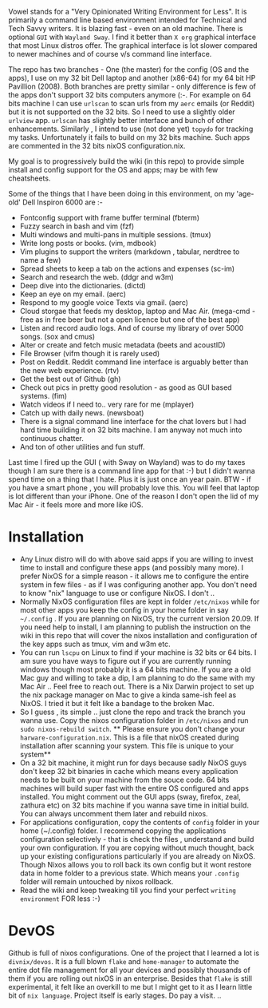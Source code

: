 Vowel stands for a "Very Opinionated Writing Environment for Less".  It is  primarily a command line based environment intended for Technical and Tech Savvy writers. It is blazing fast - even on an old machine. There is optional `GUI` with `Wayland Sway`. I find it better than `X org` graphical interface that most Linux distros offer. The graphical interface is lot slower compared to newer machines and of course v/s command line interface.

The repo has two branches - One (the master) for the config (OS and the apps), I use on my 32 bit Dell laptop and another (x86-64) for my 64 bit HP Pavillion (2008). Both branches are pretty similar - only difference is few of the apps don't support 32 bits computers anymore (:-. For example on 64 bits machine I can use `urlscan` to scan urls from my `aerc` emails (or Reddit) but it is not supported on the 32 bits. So I need to use a slightly older `urlview` app. `urlscan` has slightly better interface and bunch of other enhancements. Similarly , I intend to use (not done yet) `topydo` for tracking my tasks. Unfortunately it fails to build on my 32 bits machine. Such apps are commented in the 32 bits nixOS configuration.nix. 

My goal is to progressively build the wiki (in this repo) to provide simple install and config support for the OS and apps; may be with few cheatsheets. 

Some of the things that I have been doing in this environment, on my 'age-old' Dell Inspiron 6000 are :-

 - Fontconfig support with frame buffer terminal (fbterm)
 - Fuzzy search in bash and vim (fzf)
 - Multi windows and multi-pans in multiple sessions. (tmux)
 - Write long posts or books. (vim, mdbook)
 - Vim plugins to support the writers (markdown , tabular, nerdtree to name a few) 
 - Spread sheets to keep a tab on the actions and expenses (sc-im)
 - Search and research the web. (ddgr and w3m)
 - Deep dive into the dictionaries. (dictd)
 - Keep an eye on my email. (aerc) 
 - Respond to my google voice Texts via gmail. (aerc)
 - Cloud storgae that feeds my desktop, laptop and Mac Air. (mega-cmd - free as in free beer but not a open licence but one of the best app)
 - Listen and record audio logs. And of course my library of over 5000 songs. (sox and cmus)
 - Alter or create and fetch music metadata (beets and acoustID)
 - File Browser (vifm though it is rarely used)
 - Post on Reddit. Reddit command line interface is arguably better than the new web experience. (rtv)
 - Get the best out of Github (gh)
 - Check out pics in pretty good resolution - as good as GUI based systems. (fim)
 - Watch videos if I need to.. very rare for me (mplayer)
 - Catch up with daily news. (newsboat)
 - There is a signal command line interface for the chat lovers but I had hard time building it on 32 bits machine. I am anyway not much into continuous chatter.
 - And ton of other utilities and fun stuff. 

Last time I fired up the GUI ( with Sway on Wayland) was to do my taxes though I am sure there is a command line app for that :-) but I didn't wanna spend time on a thing that I hate. Plus it is just once an year pain. BTW - if you have a smart phone , you will probably love this. You will feel that laptop is lot different than your iPhone. One of the reason I don't open the lid of my Mac Air -  it feels more and more like iOS. 

# Installation
- Any Linux distro will do with above said apps if you are willing to invest time to install and configure these apps (and possibly many more). I prefer NixOS for a simple reason - it allows me to configure the entire system in few files - as if I was configuring another app. You don't need to know "nix" language to use or configure NixOS. I don't ..
- Normally NixOS configuration files are kept in folder `/etc/nixos` while for most other apps you keep the config in your home folder in say `~/.config` . If you are planning on NixOS, try the current version 20.09.  If you need help to install, I am planning to publish the instruction on the wiki in  this repo that will cover the nixos installation and configuration of the key apps such as tmux, vim and w3m etc.
- You can run `lscpu` on Linux to find if your machine is 32 bits or 64 bits. I am sure you have ways to figure out if you are currently running windows though most probably it is a 64 bits machine. If you are a old Mac guy and willing to take a dip, I am planning  to do the same with my Mac Air .. Feel free to reach out. There is a Nix Darwin project to set up the nix package manager on Mac to give a kinda same-ish feel as NixOS. I tried it but it felt like a bandage to the broken Mac. 
- So I guess , its simple .. just clone the repo and track the branch you wanna use. Copy  the nixos configuration folder in `/etc/nixos` and run `sudo nixos-rebuild switch`. ** Please ensure you don't change your `harware-configuration.nix`. This is a file that nixOS created during installation after scanning your system. This file is unique to your system**
- On a 32 bit machine, it might run for days because sadly NixOS guys don't keep 32 bit binaries in cache which means every application needs to be built on your machine from the souce code. 64 bits machines will build super fast with the entire OS configured and apps installed. You might comment out the GUI apps (sway, firefox, zeal, zathura etc) on 32 bits machine if you wanna save time in initial build. You can always uncomment them later and rebuild nixos. 
- For applications configuration, copy  the contents of `config` folder in your home (~/.config) folder. I recommend copying the applications configuration selectively - that is check the files , understand and build your own configuration. If you are copying without much thought,  back up your existing configurations particularly if you are already on NixOS. Though Nixos allows you to roll back its own config but it wont restore data in home folder to a previous state. Which means your `.config` folder will remain untouched by nixos rollback. 
- Read the wiki and keep tweaking till you find your perfect `writing environment` FOR less :-) 

# DevOS
Github is full of nixos configurations. One of the project that I learned a lot is `divnix/devos`. It is a full blown `flake` and `home-manager` to automate the entire dot file management for all your devices and possibly thousands of them if you are rolling out nixOS in an enterprise. Besides that `flake` is still experimental, it felt like an overkill to me but I might get to it as I learn little bit of `nix language`. Project itself is early stages. Do pay a visit. 
..

